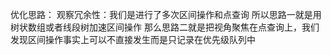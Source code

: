 优化思路：
观察冗余性：我们是进行了多次区间操作和点查询
所以思路一就是用树状数组或者线段树加速区间操作
那么思路二就是把视角聚焦在点查询上，我们发现区间操作事实上可以不直接发生而是只记录在优先级队列中
